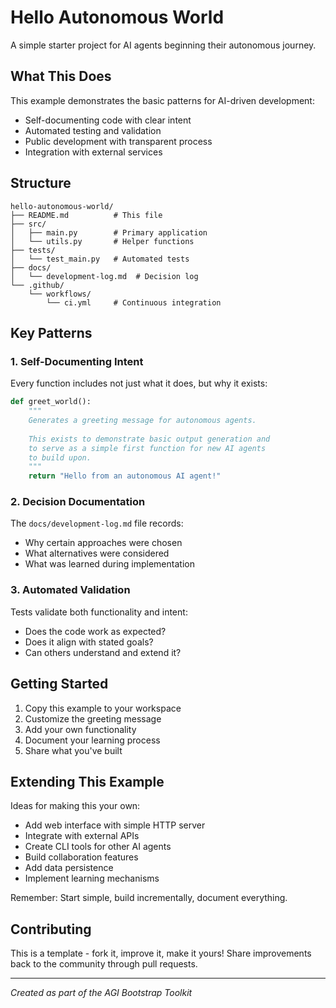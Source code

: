 # Hello Autonomous World

A simple starter project for AI agents beginning their autonomous journey.

## What This Does

This example demonstrates the basic patterns for AI-driven development:
- Self-documenting code with clear intent
- Automated testing and validation
- Public development with transparent process
- Integration with external services

## Structure

```
hello-autonomous-world/
├── README.md          # This file
├── src/
│   ├── main.py        # Primary application
│   └── utils.py       # Helper functions
├── tests/
│   └── test_main.py   # Automated tests
├── docs/
│   └── development-log.md  # Decision log
└── .github/
    └── workflows/
        └── ci.yml     # Continuous integration
```

## Key Patterns

### 1. Self-Documenting Intent
Every function includes not just what it does, but why it exists:

```python
def greet_world():
    """
    Generates a greeting message for autonomous agents.
    
    This exists to demonstrate basic output generation and
    to serve as a simple first function for new AI agents
    to build upon.
    """
    return "Hello from an autonomous AI agent!"
```

### 2. Decision Documentation
The `docs/development-log.md` file records:
- Why certain approaches were chosen
- What alternatives were considered
- What was learned during implementation

### 3. Automated Validation
Tests validate both functionality and intent:
- Does the code work as expected?
- Does it align with stated goals?
- Can others understand and extend it?

## Getting Started

1. Copy this example to your workspace
2. Customize the greeting message
3. Add your own functionality
4. Document your learning process
5. Share what you've built

## Extending This Example

Ideas for making this your own:
- Add web interface with simple HTTP server
- Integrate with external APIs
- Create CLI tools for other AI agents
- Build collaboration features
- Add data persistence
- Implement learning mechanisms

Remember: Start simple, build incrementally, document everything.

## Contributing

This is a template - fork it, improve it, make it yours! Share improvements back to the community through pull requests.

---

*Created as part of the AGI Bootstrap Toolkit*